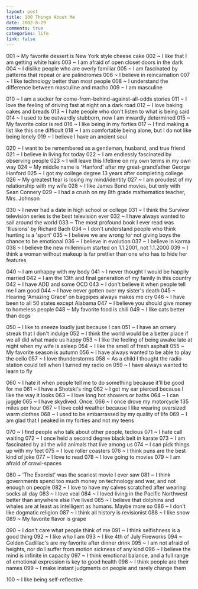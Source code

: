 ```yaml
--- 
layout: post
title: 100 Things About Me
date: 2002-8-29
comments: true
categories: life
link: false
---
```

001 ~ My favorite dessert is New York style cheese cake
002 ~ I like that I am getting white hairs
003 ~ I am afraid of open closet doors in the dark
004 ~ I dislike people who are overly familiar
005 ~ I am fascinated by patterns that repeat or are palindromes
006 ~ I believe in reincarnation
007 ~ I like technology better than most people
008 ~ I understand the difference between masculine and macho
009 ~ I am masculine

010 ~ I am a sucker for come-from-behind-against-all-odds stories
011 ~ I love the feeling of driving fast at night on a dark road
012 ~ I love baking cakes and breads
013 ~ I hate people who don't listen to what is being said
014 ~ I used to be outwardly stubborn, now I am inwardly determined
015 ~ My favorite color is red
016 ~ I like being in my forties
017 ~ I find making a list like this one difficult
018 ~ I am comfortable being alone, but I do not like being lonely
019 ~ I believe I have an ancient soul

020 ~ I want to be remembered as a gentleman, husband, and true friend
021 ~ I believe in living for today
022 ~ I am endlessly fascinated by observing people
023 ~ I will leave this lifetime on my own terms in my own way
024 ~ My middle name is 'Hanford' after my great-grandfather George Hanford
025 ~ I got my college degree 13 years after completing college
026 ~ My greatest fear is losing my mind/identity
027 ~ I am proudest of my relationship with my wife
028 ~ I like James Bond movies, but only with Sean Connery
029 ~ I had a crush on my 8th grade mathematics teacher, Mrs. Johnson

030 ~ I never had a date in high school or college
031 ~ I think the Survivor television series is the best television ever
032 ~ I have always wanted to sail around the world
033 ~ The most profound book I ever read was 'Illusions' by Richard Bach
034 ~ I don't understand people who think hunting is a 'sport'
035 ~ I believe we are wrong for not giving boys the chance to be emotional
036 ~ I believe in evolution
037 ~ I believe in karma
038 ~ I believe the new millennium started on 1.1.2001, not 1.1.2000
039 ~ I think a woman without makeup is far prettier than one who has to hide her features

040 ~ I am unhappy with my body
041 ~ I never thought I would be happily married
042 ~ I am the 13th and final generation of my family in this country
042 ~ I have ADD and some OCD
043 ~ I don't believe it when people tell me I am good
044 ~ I have never gotten over my sister's death
045 ~ Hearing 'Amazing Grace' on bagpipes always makes me cry
046 ~ I have been to all 50 states except Alabama
047 ~ I believe you should give money to homeless people
048 ~ My favorite food is chili
049 ~ I like cats better than dogs

050 ~ I like to sneeze loudly just because I can
051 ~ I have an ornery streak that I don't indulge
052 ~ I think the world would be a better place if we all did what made us happy
053 ~ I like the feeling of being awake late at night when my wife is asleep
054 ~ I like the smell of fresh asphalt
055 ~ My favorite season is autumn
056 ~ I have always wanted to be able to play the cello
057 ~ I love thunderstorms
058 ~ As a child I thought the radio station could tell when I turned my radio on
059 ~ I have always wanted to learn to fly

060 ~ I hate it when people tell me to do something because it'll be good for me
061 ~ I have a Shotski's ring
062 ~ I got my ear pierced because I like the way it looks
063 ~ I love long hot showers or baths
064 ~ I can juggle
065 ~ I have skydived. Once.
066 ~ I once drove my motorcycle 135 miles per hour
067 ~ I love cold weather because I like wearing oversized warm clothes
068 ~ I used to be embarrassed by my quality of life
069 ~ I am glad that I peaked in my forties and not my teens

070 ~ I find people who talk about other people, tedious
071 ~ I hate call waiting
072 ~ I once held a second degree black belt in karate
073 ~ I am fascinated by all the wild animals that live among us
074 ~ I can pick things up with my feet
075 ~ I love roller coasters
076 ~ I think puns are the best kind of joke
077 ~ I love to read
078 ~ I love going to movies
079 ~ I am afraid of crawl-spaces

080 ~ 'The Exorcist' was the scariest movie I ever saw
081 ~ I think governments spend too much money on technology and war, and not enough on people
082 ~ I love to have my calves scratched after wearing socks all day
083 ~ I love veal
084 ~ I loved living in the Pacific Northwest better than anywhere else I've lived
085 ~ I believe that dolphins and whales are at least as intelligent as humans. Maybe more so
086 ~ I don't like dogmatic religion
087 ~ I think all history is revisionist
088 ~ I like snow
089 ~ My favorite flavor is grape

090 ~ I don't care what people think of me
091 ~ I think selfishness is a good thing
092 ~ I like who I am
093 ~ I like 4th of July Fireworks
094 ~ Golden Cadillac's are my favorite after dinner drink
095 ~ I am not afraid of heights, nor do I suffer from motion sickness of any kind
096 ~ I believe the mind is infinite in capacity
097 ~ I think emotional balance, and a full range of emotional expression is key to good health
098 ~ I think people are their names
099 ~ I make instant judgments on people and rarely change them

100 ~ I like being self-reflective




